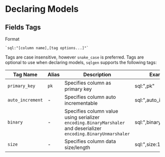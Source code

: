 # Declaring Models

## Fields Tags

Format

```
`sql:"[column name],[tag options...]"`
```

Tags are case insensitive, however `snake_case` is preferred. Tags are optional to use when declaring models, `sqlgen` supports the following tags:

| Tag Name         | Alias | Description                                                                                                      | Example               |
| ---------------- | ----- | ---------------------------------------------------------------------------------------------------------------- | --------------------- |
| `primary_key`    | `pk`  | Specifies column as primary key                                                                                  | sql:",pk"             |
| `auto_increment` | -     | Specifies column auto incrementable                                                                              | sql:",auto_increment" |
| `binary`         | -     | Specifies column value using serializer `encoding.BinaryMarshaler` and deserializer `encoding.BinaryUnmarshaler` | sql:",binary"         |
| `size`           | -     | Specifies column data size/length                                                                                | sql:",size:10"        |

<!-- | `unique`         | -     | Specifies column as unique                                                                                       | sql:",unique"                |
| `unsigned`       | -     | Specifies column as unsigned, only applicable for `constraints.Float`                                            | sql:",unsigned"              |
| `convert`        | -     | Specifies serializer for how to serialize and deserialize data into db, e.g:                                     | sql:",convert:"              |
| `type`           | -     | Column data type                                                                                                 | sql:",type:CHAR(3) NOT NULL" | -->
